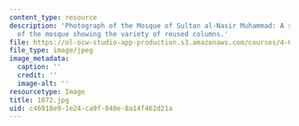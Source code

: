 ```yaml
---
content_type: resource
description: 'Photograph of the Mosque of Sultan al-Nasir Muhammad: A side portico
  of the mosque showing the variety of reused columns.'
file: https://ol-ocw-studio-app-production.s3.amazonaws.com/courses/4-615-the-architecture-of-cairo-spring-2002/c46918e91e24ca9f840e8a14f462d21a_1072.jpg
file_type: image/jpeg
image_metadata:
  caption: ''
  credit: ''
  image-alt: ''
resourcetype: Image
title: 1072.jpg
uid: c46918e9-1e24-ca9f-840e-8a14f462d21a
---
```

